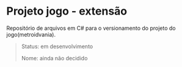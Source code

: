 # Projeto jogo - extensão
 Repositório de arquivos em C# para o versionamento do projeto do jogo(metroidvania).

 >Status: em desenvolvimento
>
 >Nome: ainda não decidido
